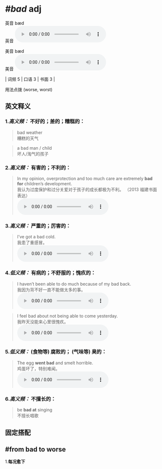 # ***\#bad*** adj
英音 bæd  
英音
<audio src="./media/bad-B.aac" controls="controls"></audio>

美音 bæd  
美音
<audio src="./media/bad.aac" controls="controls"></audio>



| 词频 5 | 口语 3 | 书面 3 |  

用法点拨  (worse, worst)

英文释义
---
### 1.*高义频：* **不好的；差的；糟糕的：**  

 > bad weather  
 > 糟糕的天气    

 > a bad man / child   
 > 坏人/淘气的孩子    

### 2.*高义频：* **有害的；不利的：**  

 > In my opinion, overprotection and too much care are extremely **bad for** children’s development.  
 > 我认为过度保护和过分关爱对于孩子的成长都极为不利。  （2013 福建书面表达）  
<audio src="./media/In my opinion_AAC.aac" controls="controls"></audio>

### 3.*高义频：* **严重的；厉害的：**  

 > I’ve got a bad cold.  
 > 我患了重感冒。    
<audio src="./media/2-bad.aac" controls="controls"></audio>

### 4.*低义频：* **有病的；不舒服的；愧疚的：**  

 > I haven’t been able to do much because of my bad back.  
 > 我因为背不好一直不能做太多的事。    
<audio src="./media/3-bad.aac" controls="controls"></audio>

 > I feel bad about not being able to come yesterday.  
 > 我昨天没能来心里很愧疚。    
<audio src="./media/P41 bad6.aac" controls="controls"></audio>

### 5.*低义频：* **(食物等) 腐败的； (气味等) 臭的：**  

 > The egg **went bad** and smelt horrible.  
 > 鸡蛋坏了，特别难闻。    
<audio src="./media/4-bad.aac" controls="controls"></audio>

### 6.*高义频：* **不擅长的：**  

 > be **bad at** singing  
 > 不擅长唱歌    


固定搭配
---
## \#from bad to worse
1.**每况愈下**  


